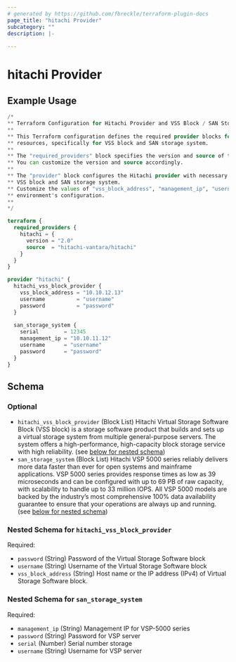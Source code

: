 ```yaml
---
# generated by https://github.com/fbreckle/terraform-plugin-docs
page_title: "hitachi Provider"
subcategory: ""
description: |-
  
---
```


# hitachi Provider



## Example Usage

```terraform
/*
** Terraform Configuration for Hitachi Provider and VSS Block / SAN Storage System
**
** This Terraform configuration defines the required provider blocks for interacting with Hitachi
** resources, specifically for VSS block and SAN storage system.
**
** The "required_providers" block specifies the version and source of the Hitachi provider to be used.
** You can customize the version and source accordingly.
**
** The "provider" block configures the Hitachi provider with necessary authentication details for the
** VSS block and SAN storage system.
** Customize the values of "vss_block_address", "management_ip", "username", and "password" to match your
** environment's configuration.
**
*/

terraform {
  required_providers {
    hitachi = {
      version = "2.0"
      source  = "hitachi-vantara/hitachi"
    }
  }
}

provider "hitachi" {
  hitachi_vss_block_provider {
    vss_block_address = "10.10.12.13"
    username          = "username"
    password          = "password"
  }
  
  san_storage_system {
    serial        = 12345
    management_ip = "10.10.11.12"
    username      = "username"
    password      = "password"
  }
}
```

<!-- schema generated by tfplugindocs -->
## Schema

### Optional

- `hitachi_vss_block_provider` (Block List) Hitachi Virtual Storage Software Block (VSS block) is a storage software product that builds and sets up a virtual storage system from multiple general-purpose servers. The system offers a high-performance, high-capacity block storage service with high reliability. (see [below for nested schema](#nestedblock--hitachi_vss_block_provider))
- `san_storage_system` (Block List) Hitachi VSP 5000 series reliably delivers more data faster than ever for open systems and mainframe applications. VSP 5000 series provides response times as low as 39 microseconds and can be configured with up to 69 PB of raw capacity, with scalability to handle up to 33 million IOPS. All VSP 5000 models are backed by the industry’s most comprehensive 100% data availability guarantee to ensure that your operations are always up and running. (see [below for nested schema](#nestedblock--san_storage_system))

<a id="nestedblock--hitachi_vss_block_provider"></a>
### Nested Schema for `hitachi_vss_block_provider`

Required:

- `password` (String) Password of the Virtual Storage Software block
- `username` (String) Username of the Virtual Storage Software block
- `vss_block_address` (String) Host name or the IP address (IPv4) of Virtual Storage Software block.


<a id="nestedblock--san_storage_system"></a>
### Nested Schema for `san_storage_system`

Required:

- `management_ip` (String) Management IP for VSP-5000 series
- `password` (String) Password for VSP server
- `serial` (Number) Serial number storage
- `username` (String) Username for VSP server
